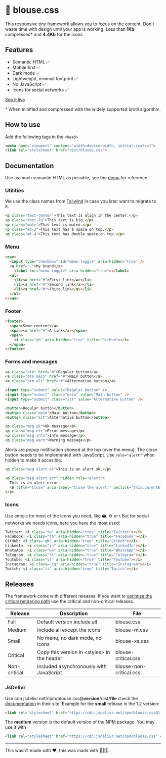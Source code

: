 # 👚 blouse.css

This responsive tiny framework allows you to focus on the content. Don't waste time with design until your app is working. Less than **1Kb** compressed\* and **4.4Kb** for the icons.

## Features

* Semantic HTML ✅
* Mobile first ✅
* Dark mode ✅
* Lightweight, minimal footprint ✅
* No JavaScript ✅
* Icons for social networks ✅

[See it live](https://4lb0.github.io/blouse.css/)

\* When minified and compressed with the widely supported brotli algorithm.

## How to use

Add the following tags in the `<head>`

```html  
<meta name="viewport" content="width=device-width, initial-scale=1">
<link rel="stylesheet" href="dist/blouse.css">
```

## Documentation

Use as much semantic HTML as possible, see the [demo](https://4lb0.github.io/blouse.css/) for reference.

### Utilities

We use the class names from [Tailwind](https://tailwindcss.com/) in case you later want to migrate to it.

```html
<p class="text-center">This text is align in the center.</p>
<p class="text-lg">This text is big.</p>
<p class="mute">This text is muted.</p>
<p class="mt-2">This text has a space on top.</p>
<p class="mt-4">This text has double space on top.</p>
```

### Menu

```html 
<nav>
  <input type="checkbox" id="menu-toggle" aria-hidden="true" />
  <a href="/">My brand</a>
	<label for="menu-toggle" aria-hidden="true"></label>
  <ul>
    <li><a href="#">First link</a></li>
    <li><a href="#">Second link</a></li>
    <li><a href="#">Third link</a></li>
  </ul>
</nav>
```

### Footer

```html 
<footer>
  <span>Some content</a>
  <span><a href="#">A link</a></span>
  <span>
    <i class="gh" aria-hidden="true" title="GitHub"></i>
  </span>
</footer>
```

### Forms and messages

```html 
<a class="btn" href="#">Regular button</a>
<a class="btn main" href="#">Main button</a>
<a class="btn alt" href="#">Alternative button</a>

<input type="submit" value="Regular button" />
<input type="submit" class="main" value="Main button" />
<input type="submit" class="alt" value="Alternative button" />

<button>Regular button</button>
<button class="main">Main button</button>
<button class="alt">Alternative button</button>

<p class="msg ok">Ok message</p>
<p class="msg err">Error message</p>
<p class="msg info">Info message</p>
<p class="msg warn">Warning message</p>
```

Alerts are popup notification showed at the top (over the menu). The close button needs to be implemented with JavaScript. Use `role="alert"` when hidden to make it accesible.

```html 
<p class="msg alert ok">This is an alert ok.</p>

<p class="msg alert err" hidden role="alert">
  This is an alert error. 
  <b title="Close" aria-label="Close the alert." onclick="this.parentElement.hidden=true">✕</b>
</p>
```

### Icons

Use emojis for most of the icons you need, like 🖨️, ⚙️ or 📞 But for social networks we needs icons, here you have the most used: 

```html
Twitter: <i class="tw" aria-hidden="true" title="Twitter"></i>
Facebook: <i class="fb" aria-hidden="true" title="Facebook"></i>
GitHub: <i class="gh" aria-hidden="true" title="GitHub"></i>
LinkedIn: <i class="in" aria-hidden="true" title="LinkedIn"></i>
WhatsApp: <i class="wa" aria-hidden="true" title="WhatsApp"></i>
Telegram: <i class="tl" aria-hidden="true" title="Telegram"></i>
Youtube: <i class="yt" aria-hidden="true" title="Youtube"></i>
Instagram: <i class="ig" aria-hidden="true" title="Instagram"></i>
Twitch: <i class="ti" aria-hidden="true" title="Twitch"></i>
```

## Releases

The framework come with different releases. If you want to [optimize the critical rendering path](https://web.dev/defer-non-critical-css/) use the critical and non-critical releases.

| Release      | Description                                       | File                    |
| ------------ | ------------------------------------------------- | ----------------------- |
| Full         | Default version include all                       | blouse.css              |
| Medium       | Include all except the icons                      | blouse-m.css            |
| Small        | No menu, no dark mode, no icons                   | blouse-xs.css           |
| Critical     | Copy this version in &lt;styles&gt; in the header | blouse-critical.css     |
| Non-critical | Included asynchronously with JavaScript           | blouse-non-critical.css |

### JsDelivr

Use cdn.jsdelivr.net/npm/blouse.css@**version**/dist/**file** check the [documentation](https://www.jsdelivr.com/features) in their site. Example for the **small** release in the 1.2 version:

```html
<link rel="stylesheet" href="https://cdn.jsdelivr.net/npm/blouse.css@1.2.0/dist/blouse-xs.css" crossorigin="anonymous">
```

The **medium** version is the default version of the NPM package. You may use it with

```html
<link rel="stylesheet" href="https://cdn.jsdelivr.net/npm/blouse.css" crossorigin="anonymous">
```

-------------------

This wasn't made with ❤️, this was made with 🥚🥚🥚.

